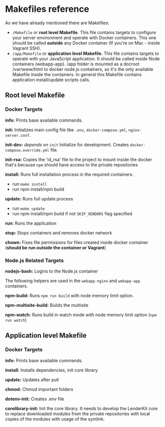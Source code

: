 # Makefiles reference

As we have already mentioned there are Makefiles:

-   `/Makefile` or **root level Makefile**. This file contains targets to configure your server
    environment and operate with Docker containers. This one should be called **outside** any Docker
    container (If you're on Mac - inside Vagrant SSH).
-   `/app/Makefile` or **application level Makefile**. This file contains targets to operate with
    your JavaScript application. It should be called inside Node containers (webapp-app). /app
    folder is mounted as a docroot /var/www/html to docker node.js containers, so it's the only
    available Makefile inside the containers. In general this Makefile contains application
    install/update scripts calls.

## Root level Makefile

### Docker Targets

**info:** Prints base available commands.

**init:** Initializes main config file like `.env`, `docker-compose.yml`, `nginx-server.conf`.

**init-dev:** _depends on `init`_ Initialize for development. Creates `docker-compose.override.yml`
file.

**init-rsa:** Copies the 'id_rsa' file to the project to mount inside the docker that's because
`npm` should have access to the private repositories

**install:** Runs full installation process in the required containers:

-   run `make install`
-   run npm install/npm build

**update:** Runs full update process

-   run `make update`
-   run npm install/npm build if not `SKIP_VENDORS` flag specified

**run:** Runs the application

**stop:** Stops containers and removes docker network

**chown:** Fixes file permissions for files created inside docker container (**should be run outside
the container or Vagrant**)

### Node.js Related Targets

**nodejs-bash:** Logins to the Node.js container

The following helpers are used in the `webapp-nginx` and `webapp-app` containers.

**npm-build:** Runs `npm run build` with node memory limit option.

**npm-multisite-build:** Builds the multisite

**npm-watch:** Runs build in watch mode with node memory limit option (`npm run watch`)

## Application level Makefile

### Docker Targets

**info:** Prints base available commands.

**install:** Installs dependencies, init core library

**update:** Updates after pull

**chmod:** Chmod important folders

**dotenv-init:** Creates .env file

**corelibrary-init:** Init the core library. It needs to develop the LenderKit core to replace
downloaded modules from the private repositories with local copies of the modules with usage of the
symlink.

